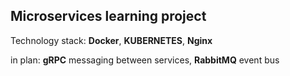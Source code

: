 ## Microservices learning project
Technology stack:
  **Docker**,
  **KUBERNETES**,
  **Nginx**
  
in plan:
  **gRPC** messaging between services,
  **RabbitMQ** event bus
